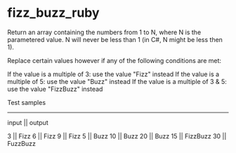 # fizz_buzz_ruby

Return an array containing the numbers from 1 to N, where N is the parametered value. N will never be less than 1 (in C#, N might be less then 1).

Replace certain values however if any of the following conditions are met:

If the value is a multiple of 3: use the value "Fizz" instead
If the value is a multiple of 5: use the value "Buzz" instead
If the value is a multiple of 3 & 5: use the value "FizzBuzz" instead


Test samples
______________________________________________________

input                     ||                     output

3                         ||                     Fizz
6                         ||                     Fizz 
9                         ||                     Fizz
5                         ||                     Buzz
10                        ||                     Buzz 
20                        ||                     Buzz
15                        ||                     FizzBuzz 
30                        ||                     FuzzBuzz
